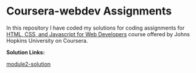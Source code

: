 # Coursera-webdev Assignments

In this repository I have coded my solutions for coding assignments for [HTML, CSS, and Javascript for Web Developers](https://www.coursera.org/learn/html-css-javascript-for-web-developers) course offered by Johns Hopkins University on Coursera.

**Solution Links:**

[module2-solution](https://aaqifshafi.github.io/Coursera-webdev/module2-solution/index.html)
